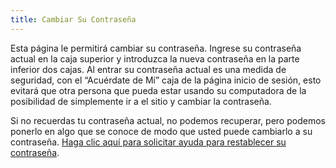 ```yaml
---
title: Cambiar Su Contraseña
---
```


Esta página le permitirá cambiar su contraseña. Ingrese su contraseña actual en la caja superior y introduzca la nueva contraseña en la parte inferior dos cajas. Al entrar su contraseña actual es una medida de seguridad, con el “Acuérdate de Mí” caja de la página inicio de sesión, esto evitará que otra persona que pueda estar usando su computadora de la posibilidad de simplemente ir a el sitio y cambiar la contraseña.

Si no recuerdas tu contraseña actual, no podemos recuperar, pero podemos ponerlo en algo que se conoce de modo que usted puede cambiarlo a su contraseña. [Haga clic aquí para solicitar ayuda para restablecer su contraseña](mailto:daniel@djs-consulting.com?subject=Ayuda%20de%20Contraseña%20de%20SeguidorOración).
